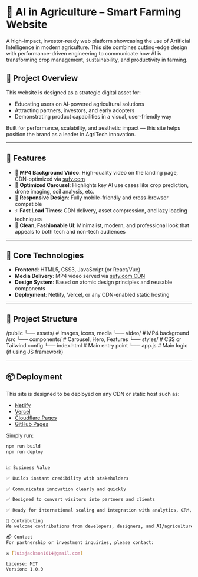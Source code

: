 # 🌾 AI in Agriculture – Smart Farming Website

A high-impact, investor-ready web platform showcasing the use of Artificial Intelligence in modern agriculture. This site combines cutting-edge design with performance-driven engineering to communicate how AI is transforming crop management, sustainability, and productivity in farming.

## 🌟 Project Overview

This website is designed as a strategic digital asset for:
- Educating users on AI-powered agricultural solutions
- Attracting partners, investors, and early adopters
- Demonstrating product capabilities in a visual, user-friendly way

Built for performance, scalability, and aesthetic impact — this site helps position the brand as a leader in AgriTech innovation.

---

## 🚀 Features

- 🎥 **MP4 Background Video**: High-quality video on the landing page, CDN-optimized via [sufy.com](https://sufy.com)
- 🔄 **Optimized Carousel**: Highlights key AI use cases like crop prediction, drone imaging, soil analysis, etc.
- 📱 **Responsive Design**: Fully mobile-friendly and cross-browser compatible
- ⚡ **Fast Load Times**: CDN delivery, asset compression, and lazy loading techniques
- 🎨 **Clean, Fashionable UI**: Minimalist, modern, and professional look that appeals to both tech and non-tech audiences

---

## 🧠 Core Technologies

- **Frontend**: HTML5, CSS3, JavaScript (or React/Vue)
- **Media Delivery**: MP4 video served via [sufy.com CDN](https://sufy.com)
- **Design System**: Based on atomic design principles and reusable components
- **Deployment**: Netlify, Vercel, or any CDN-enabled static hosting

---

## 📂 Project Structure


/public
└── assets/ # Images, icons, media
└── video/ # MP4 background
/src
└── components/ # Carousel, Hero, Features
└── styles/ # CSS or Tailwind config
└── index.html # Main entry point
└── app.js # Main logic (if using JS framework)



---

## 📦 Deployment

This site is designed to be deployed on any CDN or static host such as:
- [Netlify](https://www.netlify.com/)
- [Vercel](https://vercel.com/)
- [Cloudflare Pages](https://pages.cloudflare.com/)
- [GitHub Pages](https://pages.github.com/)

Simply run:

```bash
npm run build
npm run deploy


📈 Business Value

✅ Builds instant credibility with stakeholders

✅ Communicates innovation clearly and quickly

✅ Designed to convert visitors into partners and clients

✅ Ready for international scaling and integration with analytics, CRM, or dashboards

🙌 Contributing
We welcome contributions from developers, designers, and AI/agriculture domain experts. Feel free to fork and submit a pull request.

📬 Contact
For partnership or investment inquiries, please contact:

✉️ [luisjackson1014@gmail.com]

License: MIT
Version: 1.0.0
